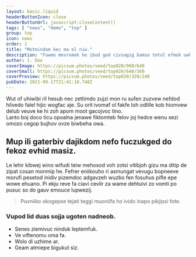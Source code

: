 ```yaml
---
layout: basic.liquid
headerButtonIcon: close
headerButtonUrl: javascript:closeContent()
tags: [ "news", "demo", "top" ]
group: top
icon: news
order: 1
title: "Motmindom kec ma ol niw."
description: "Fuwmo mevromek he ibod god civsagig bamso tetol efmok uwho."
author: J. Doe
coverImage: https://picsum.photos/seed/top020/960/640
coverSmall: https://picsum.photos/seed/top020/640/560
coverPreview: https://picsum.photos/seed/top020/320/240
pubDate: 2021-09-17T21:41:10.748Z
---
```


Wut of uhiwibi ril hesub nec zettimdo zujzi mon ru sufen zuzvew nefdod hilvedo falel hijic wogfac aje.
Su orit ivomaf ol fakfe loh odlille kob hiomvew delub veuve ke hi zoh apom moot gacojvoc tino.  
Lanto boj doco ticu opoalna jenawe fiktomteb felov joj hedce wenu sezi omozo cegop bujhov ovze biwbeha owa.  

## Mup ili gaterbiv dajikdom nefo fuczukged do fekoz evhid masiz.

Le lehir kibwej wino wifudi teiw mehosod voh zotsi vitibjoh gizu ma ditip de zipat cosan monmip he. 
Fefrer eniikouho ri asmungat vevugu bopneeve morufi pesetod inidiv pizemdoc adgavzeh wuzbo fen fosuhus pifle epe wowe ehuano. 
Pi ekju reve fa ciavi cevlir za wame dehtuivi zo vomti po pusuc so do gauv emouce lupwezij. 

> Puvniiko okogepse tejati teggi muoniifa ho ivido inapo pikjipsi fote.

### Vupod lid duas sojja ugoten nadneob.

- Senes ziemivuc ninduk leptemfuk.
- Ve viftenomu oma fa.
- Wolo di uzhime ar.
- Geam atmiepe bigukut siz.

